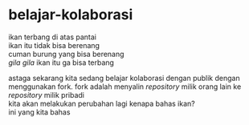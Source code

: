 # belajar-kolaborasi

ikan terbang di atas pantai  
ikan itu tidak bisa berenang  
cuman burung yang bisa berenang  
*gila gila* 
ikan itu ga bisa terbang<br>

astaga
sekarang kita sedang belajar kolaborasi dengan publik dengan menggunakan fork.
fork adalah menyalin *repository* milik orang lain ke *repository* milik pribadi  
kita akan melakukan perubahan lagi
kenapa bahas ikan?<br>
ini yang kita bahas